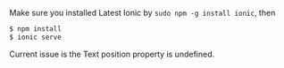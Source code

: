 
Make sure you installed Latest Ionic by `sudo npm -g install ionic`, then
```bash
$ npm install 
$ ionic serve
```

Current issue is the Text position property is undefined.
